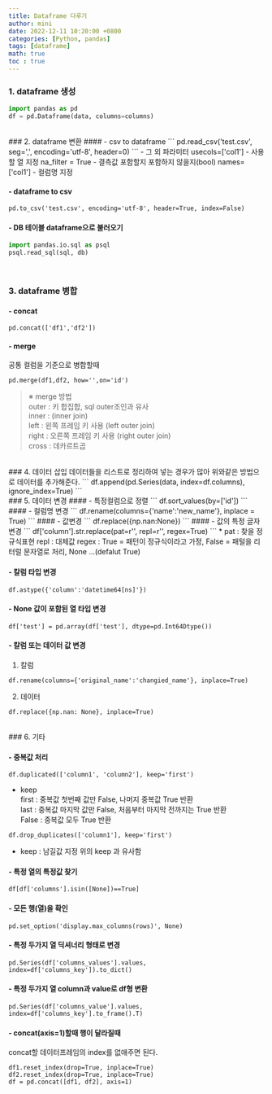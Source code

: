 ```yaml
---
title: Dataframe 다루기
author: mini
date: 2022-12-11 10:20:00 +0800
categories: [Python, pandas]
tags: [dataframe]
math: true
toc : true
---
```


### 1. dataframe 생성
```python
import pandas as pd
df = pd.Dataframe(data, columns=columns)
```
<br/>
### 2. dataframe 변환
#### - csv to dataframe  
```
pd.read_csv('test.csv', seg=',', encoding='utf-8', header=0)
```
-  그 외 파라미터   
	usecols=['col1'] - 사용할 열 지정  
	na_filter = True - 결측값 포함할지 포함하지 않을지(bool)  
	names=['col1'] - 컬럼명 지정  

#### - dataframe to csv 
```
pd.to_csv('test.csv', encoding='utf-8', header=True, index=False)
```
#### - DB 테이블 dataframe으로 불러오기
```python
import pandas.io.sql as psql
psql.read_sql(sql, db)
```	
<br/>

### 3. dataframe 병합
#### - concat
```
pd.concat(['df1','df2'])
```
#### - merge
공통 컬럼을 기준으로 병합할때  
```
pd.merge(df1,df2, how='',on='id')
```
> ※ merge 방법  
 	outer : 키 합집합, sql outer조인과 유사  
	inner : (inner join)   
	left : 왼쪽 프레임 키 사용 (left outer join)  
	right : 오른쪽 프레임 키 사용 (right outer join)   
	cross : 데카르트곱   

<br/>	
### 4. 데이터 삽입
데이터들을 리스트로 정리하여 넣는 경우가 많아 위와같은 방법으로 데이터를 추가해준다. 
```
df.append(pd.Series(data, index=df.columns), ignore_index=True)
```
<br/>	
### 5. 데이터 변경
#### - 특정컬럼으로 정렬
```
df.sort_values(by=['id'])
```
#### - 컬럼명 변경
```
df.rename(columns={'name':'new_name'}, inplace = True)
```
#### - 값변경
```
df.replace({np.nan:None})
```
#### - 값의 특정 글자 변경
```
df['column'].str.replace(pat=r'', repl=r'', regex=True)
```
* pat : 찾을 정규식표현	  
repl : 대체값  
regex : True = 패턴이 정규식이라고 가정, False = 패털을 리터럴 문자열로 처리, None ...(defalut True)


#### - 칼럼 타입 변경 
```
df.astype({'column':'datetime64[ns]'})
```
#### - None 값이 포함된 열 타입 변경
```
df['test'] = pd.array(df['test'], dtype=pd.Int64Dtype())
```

#### - 칼럼 또는 데이터 값 변경
 1. 칼럼
```
df.rename(columns={'original_name':'changied_name'}, inplace=True)
```
 2. 데이터
```
df.replace({np.nan: None}, inplace=True)
```

<br/>
### 6. 기타  

#### - 중복값 처리
```
df.duplicated(['column1', 'column2'], keep='first')
```
* keep  
first : 중복값 첫번째 값만 False, 나머지 중복값 True 반환  
last : 중복값 마지막 값만 False, 처음부터 마지막 전까지는 True 반환   
False : 중복값 모두 True 반환
```
df.drop_duplicates(['column1'], keep='first')
```	
* keep : 남길값 지정
위의 keep 과 유사함

#### - 특정 열의 특정값 찾기
```
df[df['columns'].isin([None])==True]
```
#### - 모든 행(열)을 확인
```
pd.set_option('display.max_columns(rows)', None)
```
#### - 특정 두가지 열 딕셔너리 형태로 변경
```
pd.Series(df['columns_values'].values, index=df['columns_key']).to_dict()
```

#### - 특정 두가지 열 column과 value로 df형 변환
```
pd.Series(df['columns_value'].values, index=df['columns_key'].to_frame().T)
```

#### - concat(axis=1)할때 행이 달라질때
concat할 데이터프레임의 index를 없애주면 된다. 
```
df1.reset_index(drop=True, inplace=True)
df2.reset_index(drop=True, inplace=True)
df = pd.concat([df1, df2], axis=1)
```

